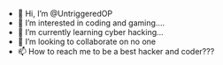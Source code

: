 - 👋 Hi, I’m @UntriggeredOP
- 👀 I’m interested in coding and gaming....
- 🌱 I’m currently learning cyber hacking...
- 💞️ I’m looking to collaborate on no one
- 📫 How to reach me to be a best hacker and coder???

<!---
UntriggeredOP/UntriggeredOP is a ✨ special ✨ repository because its `README.md` (this file) appears on your GitHub profile.
You can click the Preview link to take a look at your changes.
--->
